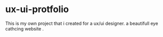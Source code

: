 # ux-ui-protfolio
This is my own project that i created for a ux/ui designer. a beautifull eye cathcing website .
